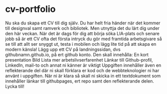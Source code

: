 # cv-portfolio
Nu ska du skapa ett CV till dig själv. Du har helt fria händer när det kommer till designval samt ramverk och bibliotek. Men utnyttja det du lärt dig under den här veckan.  När det är dags för dig att börja söka LIA-plats och senare jobb så är ett CV ofta det första intryck du gör med framtida arbetsgivare så se till att allt ser snyggt ut, testa i mobilen och lägg lite tid på att skapa en modern känsla!  Lägg upp ett CV på landningssidan, dvs githubnamn.github.io, på ert github konto. Den skall innehålla:  En kort presentation Bild Lista mer arbetslivserfarenhet Länkar till Github-profil, LinkedIn, mail-to och annat ni känner är viktigt Uppgiften innehåller även en reflekterande del där ni skall förklara er kod och de webbteknologier ni har använt i uppgiften. När ni är klara så skall ni skicka in ett textdokument som innehåller länkar till githubpages, ert repo samt den reflekterande delen.   Lycka till!
